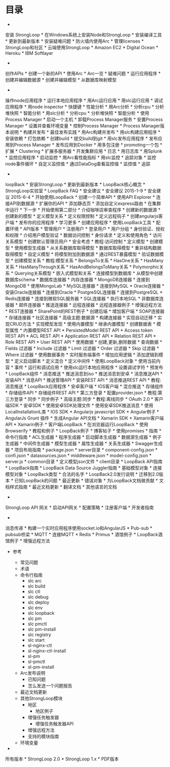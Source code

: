 
# 目录
* 
安装 StrongLoop
    * 在Windows系统上安装Node和StrongLoop
    * 安装编译工具
    * 更新到最新版本
    * 安装疑难问题
    * 防火墙内使用Arc
    * 管理licenses
    * StrongLoop和社区
    * 云端使用StrongLoop
        * Amazon EC2
        * Digital Ocean
        * Heroku
        * IBM Softlayer
 

* 
创作APIs
    * 创建一个新的API
    * 使用Arc
        * Arc一览
        * 疑难问题
        * 运行应用程序
    * 创建并编辑数据源
    * 创建并编辑模型
    * 从数据库映射模型


* 
操作node应用程序
    * 运行本地应用程序
        * 用Arc运行应用
        * 用slc运行应用
    * 调试应用程序
        * 用node inspector
        * 快捷键
    * 性能分析
        * 用Arc分析
            * 分析cpu
            * 分析堆快照
            * 智能分析
        * 用slc分析
            * 分析cpu
            * 分析堆快照
            * 智能分析
    * 使用Process Manager
        * 启动一个主机
            * 卸载Process Manager服务
        * 安置Process Manager
        * 设置并查看环境变量
        * 控制Process Manager
        * Process Manager版本说明
    * 构建并发布
        * 最佳发布实践
        * 用Arc构建并发布
        * 用slc构建应用程序
            * 安装依赖
            * 打包依赖
            * 创建build
            * 提交build到git
        * 用slc发布应用程序
            * 发布应用到Process Manager
            * 发布应用到Docker
        * 用多包注册
            * promoting一个包
    * 扩展
        * Clustering
        * 扩展多服务器
        * 开发集群应用
    * 日志
        * 用日志库
        * 用Splunk
    * 监控应用程序
        * 启动监控
        * 用Arc看性能指标
        * 用slc监控
            * 追踪对象
            * 监控node事件循环
            * 自定义监控值
            * 通过DataDog查看监控值
        * 监控值
    * 追踪


* 
loopBack
    * 安装StrongLoop
        * 更新到最新版本
    * LoopBack核心概念
        * StrongLoop实验室
    * LoopBack FAQ
    * 安全建议
        * 安全建议 2015-1-9
        * 安全建议 2015-6-4
    * 开始使用LoopBack
        * 创建一个简单API
        * 使用API Explorer
        * 连接API到数据源
        * 扩展你的API
        * 添加静态页
        * 添加自定义express路由
        * 在集群中运行
        * 下一步
    * 开始使用第二部分
        * 介绍咖啡店审查程序
        * 创建新的数据源
        * 创建新的模型
        * 定义模型关系
        * 定义权限控制
        * 定义远程钩子
        * 创建angularjs客户端
        * 发布你的应用程序
        * 学习更多
    * 创建应用程序
        * 使用LoopBack工具
        * 配置环境
        * API版本
    * 管理用户
        * 注册用户
        * 登录用户
        * 用户分组
    * 身份验证、授权和权限
        * 介绍用户模型验证
        * 数据访问控制
        * 身份请求
        * 定义和使用角色
        * 访问关系模型
        * 创建默认管理员用户
        * 安全考虑
        * 教程:访问控制
    * 定义模型
        * 创建模型
            * 使用模型生成器
            * 从关系数据库取得模型
                * 数据库取得模型
            * 重非结构数据取得模型
        * 自定义模型
        * 将模型附加到数据源
        * 通过REST暴露模型
        * 验证数据模型
        * 创建模型关系
            * 教程:模型关系
            * BelongsTo关系
            * HasOne关系
            * HasMany关系
            * HasManyThrough关系
            * HasAndBelongsToMany关系
            * Polymorphic关系
            * Querying关系模型
            * 嵌入式模型和关系
    * 连接模型到数据库
        * 从模型中创建数据库schema
        * 数据库连接器
            * 内存连接器
            * MongoDB连接器
                * 连接到MongoDB
                * 使用MongoLab
            * MySQL连接器
                * 连接到MySQL
            * Oracle连接器
                * 安装Oracle连接器
                * 连接到Oracle
            * PostgreSQL连接器
                * 连接到PostgreSQL
            * Redis连接器
                * 连接到微软SQL服务器
            * SQL连接器
        * 执行本地SQL
        * 非数据库连接器
            * 邮件连接器
            * 推送连接器
            * 远程连接器
                * 远程连接器例子
                * 增强远程方法
            * REST连接器
                * SharePoint的REST例子
                    * 创建后端
                    * 增加客户端
            * SOAP连接器
            * 存储连接器
        * 社区连接器
        * 高级主题:数据源
            * 构建连接器
                * 实现自动迁移
                * 实现CRUD方法
                * 实现模型发现
    * 使用内置模型
        * 继承内置模型
        * 创建数据表
        * 模型属性
        * 内置模型REST API
            * PersistedModel REST API
            * Access token REST API
            * ACL REST API
            * Application REST API
            * Relation REST API
            * Role REST API
            * User REST API
    * 使用数据
        * 创建,更新,删除数据
        * 查询数据
            * Fields 过滤器
            * Include 过滤器
            * Limit 过滤器
            * Order 过滤器
            * Skip 过滤器
            * Where 过滤器
        * 使用数据事务
        * 实时服务端事件
    * 增加应用逻辑
        * 添加逻辑到模型
        * 定义启动脚本
        * 定义混合
        * 定义中间件
        * 使用LoopBack对象
        * 使用当前内容
        * 事件
    * 运行和调试应用
        * 使用slc运行本地应用程序
        * 设置调试字符
    * 预发布
    * LoopBack组件
        * 消息推送
            * 推送消息到iso
            * 推送消息到安卓
            * 消息推送API
                * 安装API
                * 消息API
                * 推送管理API
                * 安装REST API
                * 消息推送REST API
            * 教程:消息推送
                * LoopBack应用程序
                * 安卓客户端
                * IOS客户端
                * 混合推送
        * 存储组件
            * 存储组件API
            * 存储组件REST API
        * 第三方登录
            * 配置provider.json
            * 教程:第三方登录
        * 同步
            * 同步例子
            * 高级主题:同步
            * 教程:离线同步
        * OAuth 2.0
    * 客户端SDK
        * 安卓SDK
            * 使用安卓SDK处理文件
            * 使用安卓SDK推送消息
            * 使用LocallnstallationL类
        * IOS SDK
        * Angularjs javascript SDK
            * Angular例子
            * AngularJs Grunt 插件
            * 生成Angular API文档
        * Xamarin SDK
            * Xamarin客户端API
            * Xamarin例子
        * 客户端LoopBack
            * 在浏览器运行LoopBack
            * 使用Browserify
    * 教程和例子
        * LoopBack例子
        * 博客帖子
    * 使用promises
    * 指南
        * 命令行指南
            * ACL生成器
            * 程序生成器
            * 启动脚本生成器
            * 数据源生成器
            * 例子生成器
            * 中间件生成器
            * 模型生成器
            * 属性生成器
            * 关系生成器
            * Swagger生成器
        * 项目布局指南
            * package.json
            * server目录
                * component-config.json
                * confi.json
                * datasources.json
                * middleware.json
                * model-config.json
                * server.js
            * common目录
                * 定义模型json文件
            * client目录
        * LoopBack API指南
            * LoopBack指南
            * LoopBack Data Source Juggler指南
            * 基础模型对象
            * 连接模型对象
        * LoopBack类型
        * 合法的名字
        * LoopBack2.0发行说明
            * 迁移到2.0版本
            * 已知LoopBack的问题
        * 最近更新
        * 错误对象
    * 为LoopBack文档做贡献
        * 文档样式指南
        * 最近文档更新
        * 翻译文档
    * 其他语言的文档


* 
StrongLoop API 网关
    * 启动API网关
    * 配置策略
    * 注册客户端
    * 开发者指南


* 
消息传递
    * 构建一个实时应用程序使用socket.io和AngularJS
    * Pub-sub
        * pubsub桥梁
        * MQTT
        * 连接MQTT
        * Redis
        * Primus
        * 酒馆例子
        * LoopBack酒馆例子
    * 增强远程方法 


* 参考
    * 常见问题
    * 术语
    * 命令行指南
        * slc arc
        * slc build
        * slc ctl
        * slc debug
        * slc deploy
        * slc env
        * slc loopback
        * slc pm
        * slc pmctl
        * slc pm-install
        * slc registry
        * slc start
        * sl-nginx-ctl
        * sl-nginx-ctl-install
        * sl-pm
        * sl-pmctl
        * sl-pm-install
    * Arc发布说明
        * 已知问题
        * 怎么发送一个问题报告
    * 最近文档更新
    * 其他StrongLoop模块
        * 地区
            * 地区例子
        * 增强任务触发器
            * 增强任务触发器API
        * 增强远程方法
        * 支持的模块指南
    * 环境变量


* 
所有版本
    * StrongLoop 2.0
    * StrongLoop 1.x
    * PDF版本
